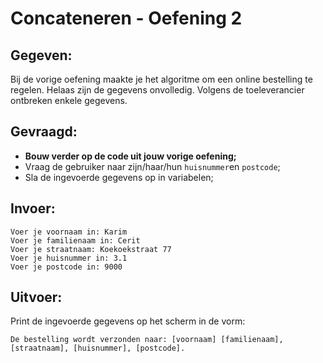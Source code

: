 # Concateneren - Oefening 2

## Gegeven:

Bij de vorige oefening maakte je het algoritme om een online bestelling te regelen. Helaas zijn de gegevens onvolledig. Volgens de toeleverancier ontbreken enkele gegevens. 

## Gevraagd:

* **Bouw verder op de code uit jouw vorige oefening;** 
* Vraag de gebruiker naar zijn/haar/hun `huisnummer`en `postcode`;  
* Sla de ingevoerde gegevens op in variabelen;


## Invoer:
```
Voer je voornaam in: Karim
Voer je familienaam in: Cerit
Voer je straatnaam: Koekoekstraat 77
Voer je huisnummer in: 3.1
Voer je postcode in: 9000
```


## Uitvoer:
Print de ingevoerde gegevens op het scherm in de vorm: 
```
De bestelling wordt verzonden naar: [voornaam] [familienaam], [straatnaam], [huisnummer], [postcode].
```

